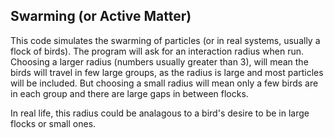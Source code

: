 ## Swarming (or Active Matter)

This code simulates the swarming of particles (or in real systems, usually a flock of birds).
The program will ask for an interaction radius when run. Choosing a larger radius (numbers usually greater than 3), will mean the birds will travel in few large groups, as the radius is large and most particles will be included. But choosing a small radius will mean only a few birds are in each group and there are large gaps in between flocks.

In real life, this radius could be analagous to a bird's desire to be in large flocks or small ones.
